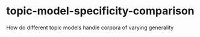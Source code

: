 # topic-model-specificity-comparison
How do different topic models handle corpora of varying generality 
